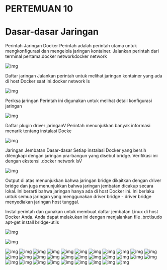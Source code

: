 # PERTEMUAN 10
 # Dasar-dasar Jaringan
Perintah Jaringan Docker
Perintah adalah perintah utama untuk mengkonfigurasi dan mengelola jaringan kontainer. Jalankan perintah dari terminal pertama.docker networkdocker network

![img](foto/1.png)

Daftar jaringan
Jalankan perintah untuk melihat jaringan kontainer yang ada di host Docker saat ini.docker network ls

![img](foto/2.png)

Periksa jaringan
Perintah ini digunakan untuk melihat detail konfigurasi jaringan

![img](foto/3.png)

Daftar plugin driver jaringanV
Perintah menunjukkan banyak informasi menarik tentang instalasi Docke

![img](foto/4.png)

Jaringan Jembatan
Dasar-dasar
Setiap instalasi Docker yang bersih dilengkapi dengan jaringan pra-bangun yang disebut bridge. Verifikasi ini dengan ekstensi .docker network lsV

![img](foto/5.png)

Output di atas menunjukkan bahwa jaringan bridge dikaitkan dengan driver bridge dan juga menunjukkan bahwa jaringan jembatan dicakup secara lokal. Ini berarti bahwa jaringan hanya ada di host Docker ini. Ini berlaku untuk semua jaringan yang menggunakan driver bridge - driver bridge menyediakan jaringan host tunggal.

Instal perintah dan gunakan untuk membuat daftar jembatan Linux di host Docker Anda. Anda dapat melakukan ini dengan menjalankan file .brctlsudo apt-get install bridge-utils

![img](foto/6.png)

![img](foto/7.png)

![img](foto/8.png)
![img](foto/9.png)
![img](foto/10.png)
![img](foto/11.png)
![img](foto/12.png)
![img](foto/13.png)
![img](foto/14.png)
![img](foto/15.png)
![img](foto/16.png)
![img](foto/17.png)
![img](foto/18.png)
![img](foto/19.png)
![img](foto/20.png)
![img](foto/21.png)
![img](foto/22.png)
![img](foto/23.png)
![img](foto/24.png)
![img](foto/25.png)
![img](foto/26.png)
![img](foto/27.png)
![img](foto/28.png)
![img](foto/29.png)
![img](foto/30.png)
![img](foto/31.png)
![img](foto/32.png)
![img](foto/33.png)
![img](foto/34.png)
![img](foto/35.png)
![img](foto/36.png)
![img](foto/37.png)
![img](foto/38.png)
